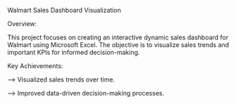Walmart Sales Dashboard Visualization

Overview: 

This project focuses on creating an interactive dynamic sales dashboard for Walmart using Microsoft Excel. The objective is to visualize sales trends and important KPIs for informed decision-making.

Key Achievements:

  --> Visualized sales trends over time.
  
  --> Improved data-driven decision-making processes.
